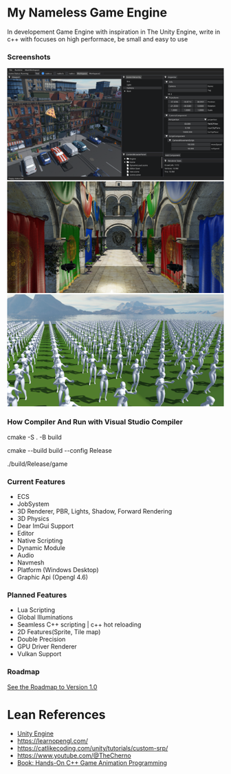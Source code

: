 # My Nameless Game Engine

In developement Game Engine with inspiration in The Unity Engine, write in c++ with focuses on high performace, be small and easy to use 

### Screenshots

![Screenshots 1](/screenshots/Screenshots_01.png)
![Screenshots 2](/screenshots/Screenshots_02.png)
![Screenshots 3](/screenshots/Screenshots_03.png)

### How Compiler And Run with Visual Studio Compiler

cmake -S . -B build

cmake --build build --config Release

./build/Release/game

### Current Features
* ECS 
* JobSystem
* 3D Renderer, PBR, Lights, Shadow, Forward Rendering
* 3D Physics
* Dear ImGui Support
* Editor
* Native Scripting
* Dynamic Module 
* Audio
* Navmesh
* Platform (Windows Desktop)
* Graphic Api (Opengl 4.6)

### Planned Features

* Lua Scripting
* Global Illuminations 
* Seamless C++ scripting | c++ hot reloading 
* 2D Features(Sprite, Tile map)
* Double Precision
* GPU Driver Renderer
* Vulkan Support

### Roadmap

[See the Roadmap to Version 1.0](Roadmap.md)

# Lean References

* [Unity Engine](https://unity.com/)
* <https://learnopengl.com/>
* <https://catlikecoding.com/unity/tutorials/custom-srp/>
* <https://www.youtube.com/@TheCherno>
* [Book: Hands-On C++ Game Animation Programming](https://subscription.packtpub.com/search?query=hands%20on%20game%20animation%20programming)
